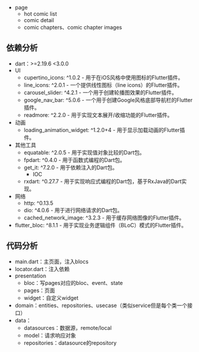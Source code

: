 
- page
	- hot comic list
	- comic detail 
	- comic chapters、comic chapter images

## 依赖分析
- dart：>=2.19.6 <3.0.0
- UI
	- cupertino_icons: ^1.0.2 - 用于在iOS风格中使用图标的Flutter插件。
	- line_icons: ^2.0.1 - 一个提供线性图标（line icons）的Flutter插件。
	- carousel_slider: ^4.2.1 - 一个用于创建轮播图效果的Flutter插件。
	- google_nav_bar: ^5.0.6 - 一个用于创建Google风格底部导航栏的Flutter插件。
	- readmore: ^2.2.0 - 用于实现文本展开/收缩功能的Flutter插件。
- 动画
	-  loading_animation_widget: ^1.2.0+4 - 用于显示加载动画的Flutter插件。
- 其他工具
	- equatable: ^2.0.5 - 用于实现值对象比较的Dart包。
	- fpdart: ^0.4.0 - 用于函数式编程的Dart包。
	- get_it: ^7.2.0 - 用于依赖注入的Dart包。
		- IOC
	- rxdart: ^0.27.7 - 用于实现响应式编程的Dart包，基于RxJava的Dart实现。
- 网络
	- http: ^0.13.5
	- dio: ^4.0.6 - 用于进行网络请求的Dart包。
	- cached_network_image: ^3.2.3 - 用于缓存网络图像的Flutter插件。
- flutter_bloc: ^8.1.1 - 用于实现业务逻辑组件（BLoC）模式的Flutter插件。

## 代码分析
- main.dart：主页面，注入blocs
- locator.dart：注入依赖
- presentation
	- bloc：写pages对应的bloc、event、state
	- pages：页面
	- widget：自定义widget
- domain：entities、repositories、usecase（类似service但是每个类一个接口）
- data：
	- datasources：数据源，remote/local
	- model：请求响应对象
	- repositories：datasource的repository